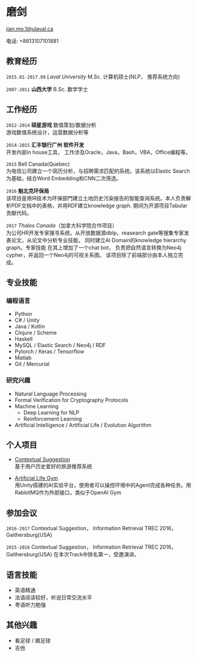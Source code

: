 
# 磨剑

<div id="webaddress">
<a href="mailto:jian.mo.1@ulaval.ca">jian.mo.1@ulaval.ca</a>
</div>

电话: +8613107101881

## 教育经历

`2015.01-2017.09`
_Laval University_ M.Sc. 计算机硕士(NLP， 推荐系统方向)


`2007-2011`
__山西大学__ B.Sc. 数学学士

## 工作经历

`2012-2014` 
__硕星游戏__ 数值策划/数据分析  
游戏数值系统设计，运营数据分析等 

`2014-2015` 
__汇丰银行广州 软件开发__   
开发内部in house工具， 工作涉及Oracle，Java，Bash，VBA，Office编程等。

`2015` Bell Canada(Quebec)  
为电信公司建立一个简历分析，与招聘需求匹配的系统。该系统以Elastic Search为基础，结合Word Embedding和CNN二次筛选。

`2016` 
__魁北克环保局__  
该项目是用IR技术为环保部門建立土地历史污染报告的智能查询系统。本人负责解析PDF文档中的表格，并用RDF建立knowledge graph.
期间为开源项目Tabular贡献代码。

`2017`
_Thales Canada_（加拿大科学院合作项目）  
为公司HR开发专家搜寻系统，从开放数据源dblp，reasearch gate等搜集专家发表论文，从论文中分析专业技能， 同时建立AI Domain的knowledge hierarchy graph。专家技能
在其上增加了一个chat bot， 负责把自然语言转换为Neo4j cypher，并返回一个Neo4j的可视关系图。 该项目除了前端部分由本人独立完成。


## 专业技能
### 编程语言
* Python
* C# / Unity
* Java / Kotlin
* Clojure / Scheme
* Haskell
* MySQL / Elastic Search / Neo4j / RDF
* Pytorch / Keras / Tensorflow
* Matlab
* Git / Mercurial

### 研究兴趣
* Natural Language Processing
* Formal Verification for Cryptography Protocols
* Machine Learning
    * Deep Learning for NLP
    * Reinforcement Learning
* Artificial Intelligence / Artificial Life / Evolution Algorithm


## 个人项目
* [Contextual Suggestion](https://bitbucket.org/mojians/contextual-suggestion")  
基于用户历史爱好的旅游推荐系统 

* [Artificial Life Gym](https://github.com/PythaGorilla/Artificial_life/)  
用Unity搭建的AI实验平台，使用者可以操控环境中的Agent完成各种任务。用RabbitMQ作为外部接口，类似于OpenAI Gym

## 参加会议
`2016-2017`
Contextual Suggestion， Information Retrieval TREC 2016， Gaithersburg(USA)

`2015-2016`
Contextual Suggestion， Information Retrieval TREC 2016， Gaithersburg(USA)
在本次Track中排名第一，受邀演讲。


## 语言技能
* 英语精通
* 法语阅读较好，听说日常交流水平
* 粤语听力勉强
## 其他兴趣
* 看足球 / 踢足球 
* 吉他

<!-- ### Footer

Last updated: Mars， 2018 -->
